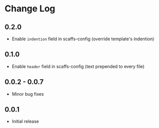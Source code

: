 # Change Log

## 0.2.0

* Enable `indention` field in scaffs-config (override template's indention)

## 0.1.0

* Enable `header` field in scaffs-config (text prepended to every file)

## 0.0.2 - 0.0.7

* Minor bug fixes

## 0.0.1

* Initial release